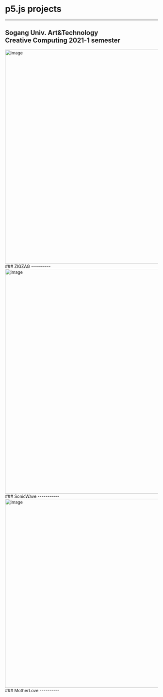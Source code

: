 # p5.js projects
----------
Sogang Univ. Art&Technology  
Creative Computing 2021-1 semester
----------
<img width="705" alt="image" src="https://user-images.githubusercontent.com/80743307/141133979-8cde5af1-20b2-4dcd-8aab-b369872c657d.png">
### ZIGZAG  
----------
<img width="740" alt="image" src="https://user-images.githubusercontent.com/80743307/141134139-24401d8f-06ca-4c60-b0ee-a0ab53b9129f.png">
### SonicWave  
-----------
<img width="622" alt="image" src="https://user-images.githubusercontent.com/80743307/141134256-15fb2f51-bd0f-4be1-aefd-fcfe85a6ff97.png">
### MotherLove  
----------
